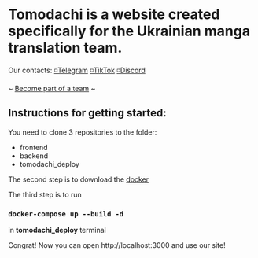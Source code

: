 # Tomodachi is a website created specifically for the Ukrainian manga translation team.

Our contacts:
[◽️Telegram](https://t.me/tomodachiteam)
[◽️TikTok](http://www.tiktok.com/@tomodachiteamm)
[◽️Discord](https://discord.gg/DTquFZmMjk)

~ [Become part of a team](https://t.me/tomodachiteam/168) ~


## Instructions for getting started:

You need to clone 3 repositories to the folder:

* frontend
* backend
* tomodachi_deploy

The second step is to download the [docker](https://www.docker.com/)

The third step is to run

### `docker-compose up --build -d`

in **tomodachi_deploy** terminal

Congrat! Now you can open http://localhost:3000 and use our site!
